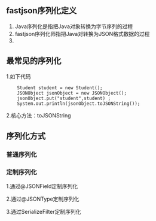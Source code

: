 ##  fastjson序列化定义
1. Java序列化是指把Java对象转换为字节序列的过程
2. fastjson序列化师指把Java对转换为JSON格式数据的过程
3. 


## 最常见的序列化
1.如下代码

        Student student = new Student();
        JSONObject jsonObject = new JSONObject();
        jsonObject.put("student",student) ;
        System.out.println(jsonObject.toJSONString());
2.核心方法：toJSONString

## 序列化方式
### 普通序列化

### 定制序列化
1.通过@JSONField定制序列化

2.通过@JSONType定制序列化

3.通过SerializeFilter定制序列化
